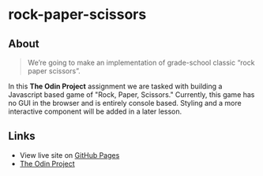 # rock-paper-scissors

## About

> We’re going to make an implementation of grade-school classic “rock paper scissors”.

In this **The Odin Project** assignment we are tasked with building a Javascript based game of "Rock, Paper, Scissors." Currently, this game has no GUI in the browser and is entirely console based. Styling and a more interactive component will be added in a later lesson.

## Links

-   View live site on [GitHub Pages](https://lucashogg.github.io/rock-paper-scissors)
-   [The Odin Project](https://www.theodinproject.com/)
